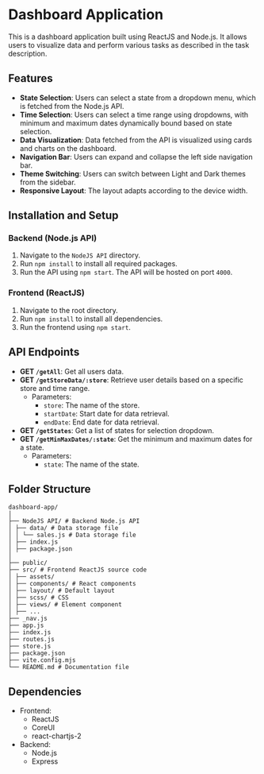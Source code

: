 # Dashboard Application

This is a dashboard application built using ReactJS and Node.js. It allows users to visualize data and perform various tasks as described in the task description.

## Features

- **State Selection**: Users can select a state from a dropdown menu, which is fetched from the Node.js API.
- **Time Selection**: Users can select a time range using dropdowns, with minimum and maximum dates dynamically bound based on state selection.
- **Data Visualization**: Data fetched from the API is visualized using cards and charts on the dashboard.
- **Navigation Bar**: Users can expand and collapse the left side navigation bar.
- **Theme Switching**: Users can switch between Light and Dark themes from the sidebar.
- **Responsive Layout**: The layout adapts according to the device width.

## Installation and Setup

### Backend (Node.js API)

1. Navigate to the `NodeJS API` directory.
2. Run `npm install` to install all required packages.
3. Run the API using `npm start`. The API will be hosted on port `4000`.

### Frontend (ReactJS)

1. Navigate to the root directory.
2. Run `npm install` to install all dependencies.
3. Run the frontend using `npm start`.

## API Endpoints

- **GET `/getAll`**: Get all users data.
- **GET `/getStoreData/:store`**: Retrieve user details based on a specific store and time range.
  - Parameters:
    - `store`: The name of the store.
    - `startDate`: Start date for data retrieval.
    - `endDate`: End date for data retrieval.
- **GET `/getStates`**: Get a list of states for selection dropdown.
- **GET `/getMinMaxDates/:state`**: Get the minimum and maximum dates for a state.
  - Parameters:
    - `state`: The name of the state.
## Folder Structure
```
dashboard-app/
│
├── NodeJS API/ # Backend Node.js API
│ ├── data/ # Data storage file
│ │ └── sales.js # Data storage file
│ ├── index.js
│ ├── package.json
│
├── public/
├── src/ # Frontend ReactJS source code
│ ├── assets/
│ ├── components/ # React components
│ ├── layout/ # Default layout
│ ├── scss/ # CSS
│ ├── views/ # Element component
│ ├── ...
├── _nav.js
├── app.js
├── index.js
├── routes.js
├── store.js
├── package.json
├── vite.config.mjs
└── README.md # Documentation file
```
## Dependencies

- Frontend:
  - ReactJS
  - CoreUI
  - react-chartjs-2
- Backend:
  - Node.js
  - Express

